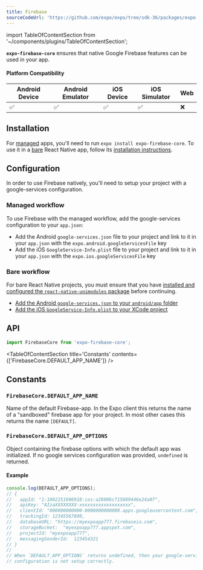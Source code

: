```yaml
---
title: Firebase
sourceCodeUrl: 'https://github.com/expo/expo/tree/sdk-36/packages/expo-firebase-core'
---
```


import TableOfContentSection from '~/components/plugins/TableOfContentSection';

**`expo-firebase-core`** ensures that native Google Firebase features can be used in your app.

#### Platform Compatibility

| Android Device | Android Emulator | iOS Device | iOS Simulator | Web |
| -------------- | ---------------- | ---------- | ------------- | --- |
| ✅              | ✅                | ✅          | ✅             | ❌   |

## Installation

For [managed](../../introduction/managed-vs-bare/#managed-workflow) apps, you'll need to run `expo install expo-firebase-core`. To use it in a [bare](../../introduction/managed-vs-bare/#bare-workflow) React Native app, follow its [installation instructions](https://github.com/expo/expo/tree/master/packages/expo-firebase-core).

## Configuration

In order to use Firebase natively, you'll need to setup your project with a google-services configuration.

### Managed workflow

To use Firebase with the managed workflow, add the google-services configuration to your `app.json`:

- Add the Android `google-services.json` file to your project and link to it in your `app.json` with the `expo.android.googleServicesFile` key
- Add the iOS `GoogleService-Info.plist` file to your project and link to it in your `app.json` with the `expo.ios.googleServicesFile` key

### Bare workflow

For bare React Native projects, you must ensure that you have [installed and configured the `react-native-unimodules` package](https://github.com/unimodules/react-native-unimodules) before continuing.

- [Add the Android `google-services.json` to your `android/app` folder](https://firebase.google.com/docs/android/setup#add-config-file)
- [Add the iOS `GoogleService-Info.plist` to your XCode project](https://firebase.google.com/docs/ios/setup#add-config-file)

## API

```js
import FirebaseCore from 'expo-firebase-core';
```

<TableOfContentSection title='Constants' contents={['FirebaseCore.DEFAULT_APP_NAME']} />

## Constants

### `FirebaseCore.DEFAULT_APP_NAME`

Name of the default Firebase-app. In the Expo client this returns the name of a "sandboxed" firebase app for your project.
In most other cases this returns the name `[DEFAULT]`.

### `FirebaseCore.DEFAULT_APP_OPTIONS`

Object containing the firebase options with which the default app was initialized. If no google services configuration was provided, `undefined` is returned.

#### Example

```javascript
console.log(DEFAULT_APP_OPTIONS);
// {
//   appId: "1:1082251606918:ios:a2800bc715889446e24a07",
//   apiKey: "AIzaXXXXXXXX-xxxxxxxxxxxxxxxxxxx",
//   clientId: "000000000000-0000000000000.apps.googleusercontent.com",
//   trackingId: 12345567890,
//   databaseURL: "https://myexpoapp777.firebaseio.com",
//   storageBucket:  "myexpoapp777.appspot.com",
//   projectId: "myexpoapp777",
//   messagingSenderId:  123454321
// }
//
// When `DEFAULT_APP_OPTIONS` returns undefined, then your google-services
// configuration is not setup correctly.
```

#
